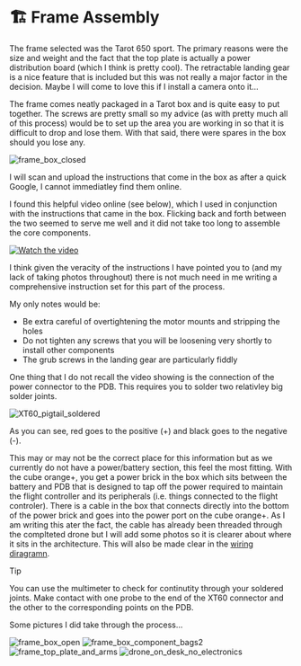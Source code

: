 # 🏗️ Frame Assembly

The frame selected was the Tarot 650 sport. The primary reasons were the size and weight and the fact that the top plate is actually a power distribution board (which I think is pretty cool). The retractable landing gear is a nice feature that is included but this was not really a major factor in the decision. Maybe I will come to love this if I install a camera onto it...

The frame comes neatly packaged in a Tarot box and is quite easy to put together. The screws are pretty small so my advice (as with pretty much all of this process) would be to set up the area you are working in so that it is difficult to drop and lose them. With that said, there were spares in the box should you lose any.

![frame_box_closed](https://github.com/user-attachments/assets/cd70d033-0c08-4bcf-9be2-d52523bc90a6)

I will scan and upload the instructions that come in the box as after a quick Google, I cannot immediatley find them online.

I found this helpful video online (see below), which I used in conjunction with the instructions that came in the box. Flicking back and forth between the two seemed to serve me well and it did not take too long to assemble the core components.

[![Watch the video](https://img.youtube.com/vi/4H4Mjw7wpys/0.jpg)](https://www.youtube.com/watch?v=4H4Mjw7wpys)

I think given the veracity of the instructions I have pointed you to (and my lack of taking photos throughout) there is not much need in me writing a comprehensive instruction set for this part of the process.

My only notes would be:

- Be extra careful of overtightening the motor mounts and stripping the holes
- Do not tighten any screws that you will be loosening very shortly to install other components
- The grub screws in the landing gear are particularly fiddly

One thing that I do not recall the video showing is the connection of the power connector to the PDB. This requires you to solder two relativley big solder joints.

![XT60_pigtail_soldered](https://github.com/user-attachments/assets/a47fdcf4-d29d-49ea-ba40-f7f03b8cce74)

As you can see, red goes to the positive (+) and black goes to the negative (-).

This may or may not be the correct place for this information but as we currently do not have a power/battery section, this feel the most fitting. With the cube orange+, you get a power brick in the box which sits between the battery and PDB that is designed to tap off the power required to maintain the flight controller and its peripherals (i.e. things connected to the flight controler). There is a cable in the box that connects directly into the bottom of the power brick and goes into the power port on the cube orange+. As I am writing this ater the fact, the cable has already been threaded through the complteted drone but I will add some photos so it is clearer about where it sits in the architecture. This will also be made clear in the [wiring diragramn](wiring_diagram.pdf).

> [!TIP]
> You can use the multimeter to check for continutity through your soldered joints. Make contact with one probe to the end of the XT60 connector and the other to the corresponding points on the PDB.

Some pictures I did take through the process...

![frame_box_open](https://github.com/user-attachments/assets/3889645b-6901-43d9-97db-806f2b0a3d38)
![frame_box_component_bags2](https://github.com/user-attachments/assets/1ccdccf4-58ba-4fec-a7a4-ef21a4009383)
![frame_top_plate_and_arms](https://github.com/user-attachments/assets/d8479b57-179b-46dc-82ab-5b9a9d62f733)
![drone_on_desk_no_electronics](https://github.com/user-attachments/assets/258a9c49-ec6e-48dc-98de-d168879d30ec)

